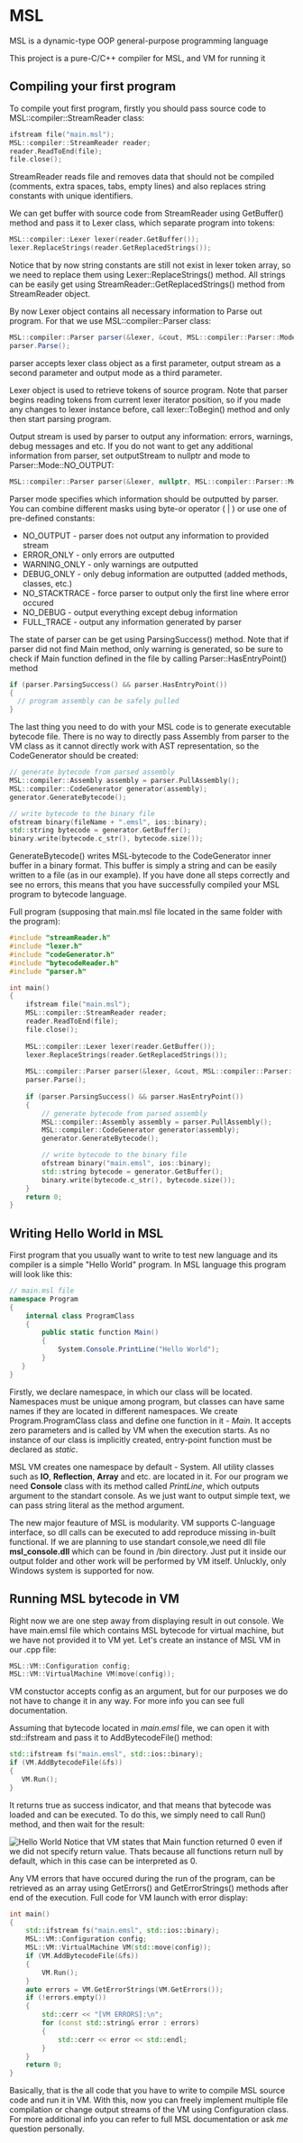 # MSL
MSL is a dynamic-type OOP general-purpose programming language

This project is a pure-C/C++ compiler for MSL, and VM for running it

## Compiling your first program
To compile yout first program, firstly you should pass source code to MSL::compiler::StreamReader class:
```cpp
ifstream file("main.msl");
MSL::compiler::StreamReader reader;
reader.ReadToEnd(file);
file.close();
```
StreamReader reads file and removes data that should not be compiled (comments, extra spaces, tabs, empty lines) and also replaces string constants with unique identifiers. 

We can get buffer with source code from StreamReader using GetBuffer() method and pass it to Lexer class, which separate program into tokens:
```cpp
MSL::compiler::Lexer lexer(reader.GetBuffer());
lexer.ReplaceStrings(reader.GetReplacedStrings());
```
Notice that by now string constants are still not exist in lexer token array, so we need to replace them using Lexer::ReplaceStrings() method. All strings can be easily get using StreamReader::GetReplacedStrings() method from StreamReader object.

By now Lexer object contains all necessary information to Parse out program. For that we use MSL::compiler::Parser class:
```cs
MSL::compiler::Parser parser(&lexer, &cout, MSL::compiler::Parser::Mode::FULL_TRACE);
parser.Parse();
```
parser accepts lexer class object as a first parameter, output stream as a second parameter and output mode as a third parameter.

Lexer object is used to retrieve tokens of source program. Note that parser begins reading tokens from current lexer iterator position, so if you made any changes to lexer instance before, call lexer::ToBegin() method and only then start parsing program.

Output stream is used by parser to output any information: errors, warnings, debug messages and etc. If you do not want to get any additional information from parser, set outputStream to nullptr and mode to Parser::Mode::NO_OUTPUT:
```cpp
MSL::compiler::Parser parser(&lexer, nullptr, MSL::compiler::Parser::Mode::NO_OUTPUT);
```
Parser mode specifies which information should be outputted by parser. You can combine different masks using byte-or operator ( | ) or use one of pre-defined constants:

- NO_OUTPUT - parser does not output any information to provided stream
- ERROR_ONLY - only errors are outputted
- WARNING_ONLY - only warnings are outputted
- DEBUG_ONLY - only debug information are outputted (added methods, classes, etc.)
- NO_STACKTRACE - force parser to output only the first line where error occured
- NO_DEBUG - output everything except debug information
- FULL_TRACE - output any information generated by parser

The state of parser can be get using ParsingSuccess() method. Note that if parser did not find Main method, only warning is generated, so be sure to check if Main function defined in the file by calling Parser::HasEntryPoint() method
```cpp
if (parser.ParsingSuccess() && parser.HasEntryPoint())
{
  // program assembly can be safely pulled
}
```
The last thing you need to do with your MSL code is to generate executable bytecode file. There is no way to directly pass Assembly from parser to the VM class as it cannot directly work with AST representation, so the CodeGenerator should be created:
```cpp
// generate bytecode from parsed assembly
MSL::compiler::Assembly assembly = parser.PullAssembly();
MSL::compiler::CodeGenerator generator(assembly);
generator.GenerateBytecode();

// write bytecode to the binary file
ofstream binary(fileName + ".emsl", ios::binary);
std::string bytecode = generator.GetBuffer();
binary.write(bytecode.c_str(), bytecode.size());
```
GenerateBytecode() writes MSL-bytecode to the CodeGenerator inner buffer in a binary format. This buffer is simply a string and can be easily written to a file (as in our example). If you have done all steps correctly and see no errors, this means that you have successfully compiled your MSL program to bytecode language.

Full program (supposing that main.msl file located in the same folder with the program):
```cpp
#include "streamReader.h"
#include "lexer.h"
#include "codeGenerator.h"
#include "bytecodeReader.h"
#include "parser.h"

int main()
{
    ifstream file("main.msl");
    MSL::compiler::StreamReader reader;
    reader.ReadToEnd(file);
    file.close();
    
    MSL::compiler::Lexer lexer(reader.GetBuffer());
    lexer.ReplaceStrings(reader.GetReplacedStrings());
    
    MSL::compiler::Parser parser(&lexer, &cout, MSL::compiler::Parser::Mode::FULL_TRACE);
    parser.Parse();
    
    if (parser.ParsingSuccess() && parser.HasEntryPoint())
    {
        // generate bytecode from parsed assembly
        MSL::compiler::Assembly assembly = parser.PullAssembly();
        MSL::compiler::CodeGenerator generator(assembly);
        generator.GenerateBytecode();

        // write bytecode to the binary file
        ofstream binary("main.emsl", ios::binary);
        std::string bytecode = generator.GetBuffer();
        binary.write(bytecode.c_str(), bytecode.size());
    }
    return 0;
}
```

## Writing Hello World in MSL
First program that you usually want to write to test new language and its compiler is a simple "Hello World" program. In MSL language this program will look like this:
```cs
// main.msl file
namespace Program
{	
    internal class ProgramClass
    {			
        public static function Main()
        {
            System.Console.PrintLine("Hello World");
        }
   }
}
```
Firstly, we declare namespace, in which our class will be located. Namespaces must be unique among program, but classes can have same names if they are located in different namespaces. We create Program.ProgramClass class and define one function in it - *Main*. It accepts zero parameters and is called by VM when the execution starts. As no instance of our class is implicitly created, entry-point function must be declared as *static*.

MSL VM creates one namespace by default - System. All utility classes such as **IO**, **Reflection**, **Array** and etc. are located in it. For our program we need **Console** class with its method called *PrintLine*, which outputs argument to the standart console. As we just want to output simple text, we can pass string literal as the method argument.

The new major feauture of MSL is modularity. VM supports C-language interface, so dll calls can be executed to add reproduce missing in-built functional. If we are planning to use standart console,we need dll file **msl_console.dll** which can be found in /bin directory. Just put it inside our output folder and other work will be performed by VM itself. Unluckly, only Windows system is supported for now.

## Running MSL bytecode in VM
Right now we are one step away from displaying result in out console. We have main.emsl file which contains MSL bytecode for virtual machine, but we have not provided it to VM yet. Let's create an instance of MSL VM in our .cpp file:
```cpp
MSL::VM::Configuration config;
MSL::VM::VirtualMachine VM(move(config));
```
VM constuctor accepts config as an argument, but for our purposes we do not have to change it in any way. For more info you can see full documentation. 

Assuming that bytecode located in *main.emsl* file, we can open it with std::ifstream and pass it to AddBytecodeFile() method:
```cpp
std::ifstream fs("main.emsl", std::ios::binary);
if (VM.AddBytecodeFile(&fs))
{
   VM.Run();
}
```
It returns true as success indicator, and that means that bytecode was loaded and can be executed. To do this, we simply need to call Run() method, and then wait for the result:

![Hello World](https://user-images.githubusercontent.com/40578274/67675950-81840d80-f991-11e9-8fa9-144b89b163df.png)
Notice that VM states that Main function returned 0 even if we did not specify return value. Thats because all functions return null by default, which in this case can be interpreted as 0. 

Any VM errors that have occured during the run of the program, can be retrieved as an array using GetErrors() and GetErrorStrings() methods after end of the execution.
Full code for VM launch with error display:
```cpp
int main()
{
    std::ifstream fs("main.emsl", std::ios::binary);
    MSL::VM::Configuration config;
    MSL::VM::VirtualMachine VM(std::move(config));
    if (VM.AddBytecodeFile(&fs))
    {
        VM.Run();
    }
    auto errors = VM.GetErrorStrings(VM.GetErrors());
    if (!errors.empty())
    {
        std::cerr << "[VM ERRORS]:\n";
        for (const std::string& error : errors)
        {
            std::cerr << error << std::endl;
        }
    }
    return 0;
}
```
Basically, that is the all code that you have to write to compile MSL source code and run it in VM. With this, now you can freely implement multiple file compilation or change output streams of the VM using Configuration class. For more additional info you can refer to full MSL documentation or ask *me* question personally.
